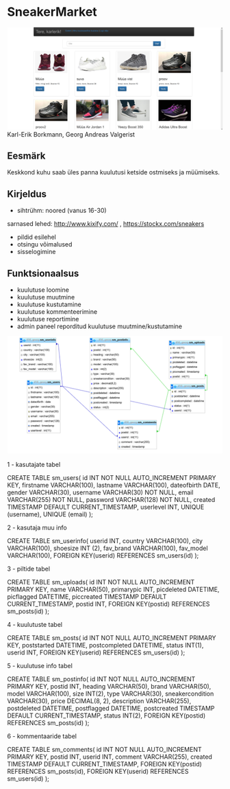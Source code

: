 
# SneakerMarket
![Preview](esileht.png)
Karl-Erik Borkmann, Georg Andreas Valgerist

## Eesmärk
Keskkond kuhu saab üles panna kuulutusi ketside ostmiseks ja müümiseks.


## Kirjeldus
* sihtrühm: noored (vanus 16-30)


sarnased lehed: http://www.kixify.com/ , https://stockx.com/sneakers
 * pildid esilehel
 * otsingu võimalused
 * sisselogimine
 
## Funktsionaalsus
 * kuulutuse loomine
 * kuulutuse muutmine
 * kuulutuse kustutamine
 * kuulutuse kommenteerimine
 * kuulutuse reportimine
 * admin paneel reporditud kuulutuse muutmine/kustutamine


![Preview](db.png)

1 - kasutajate tabel

CREATE TABLE sm_users(
	id INT NOT NULL AUTO_INCREMENT PRIMARY KEY,
	firstname VARCHAR(100),
	lastname VARCHAR(100),
	dateofbirth DATE,
	gender VARCHAR(30),
	username VARCHAR(30) NOT NULL,
	email VARCHAR(255) NOT NULL,
	password VARCHAR(128) NOT NULL,
	created TIMESTAMP DEFAULT CURRENT_TIMESTAMP,
	userlevel INT,
	UNIQUE (username),
	UNIQUE (email)
);



2 - kasutaja muu info

CREATE TABLE sm_userinfo(
	userid INT,
	country VARCHAR(100),
	city VARCHAR(100),
	shoesize INT (2),
	fav_brand VARCHAR(100),
	fav_model VARCHAR(100),
	FOREIGN KEY(userid) REFERENCES sm_users(id)
);



3 - piltide tabel

CREATE TABLE sm_uploads(
	id INT NOT NULL AUTO_INCREMENT PRIMARY KEY,
	name VARCHAR(50),
	primarypic INT,
	picdeleted DATETIME,
	picflagged DATETIME,
	piccreated TIMESTAMP DEFAULT CURRENT_TIMESTAMP,
	postid INT,
	FOREIGN KEY(postid) REFERENCES sm_posts(id)
);


4 - kuulutuste tabel

CREATE TABLE sm_posts(
	id INT NOT NULL AUTO_INCREMENT PRIMARY KEY,
	poststarted DATETIME,
	postcompleted DATETIME,
	status INT(1),
	userid INT,
	FOREIGN KEY(userid) REFERENCES sm_users(id)
);


5 - kuulutuse info tabel

CREATE TABLE sm_postinfo(
	id INT NOT NULL AUTO_INCREMENT PRIMARY KEY,
	postid INT,
	heading VARCHAR(50),
	brand VARCHAR(50),
	model VARCHAR(100),
	size INT(2),
	type VARCHAR(30),
	sneakercondition VARCHAR(30),
	price DECIMAL(8, 2),
	description VARCHAR(255),
	postdeleted DATETIME,
	postflagged DATETIME,
	postcreated TIMESTAMP DEFAULT CURRENT_TIMESTAMP,
	status INT(2),
	FOREIGN KEY(postid) REFERENCES sm_posts(id)
);


6 - kommentaaride tabel

CREATE TABLE sm_comments(
	id INT NOT NULL AUTO_INCREMENT PRIMARY KEY,
	postid INT,
	userid INT,
	comment VARCHAR(255),
	created TIMESTAMP DEFAULT CURRENT_TIMESTAMP,
	FOREIGN KEY(postid) REFERENCES sm_posts(id),
	FOREIGN KEY(userid) REFERENCES sm_users(id)
);

 


 
 
 
 
 
 
 
 
 
 
 
 
 
 
 
 
 
